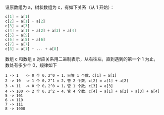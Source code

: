 设原数组为 a，树状数组为 c，有如下关系（从 1 开始）：

```python
c[1] = a[1]
c[2] = a[1] + a[2]
c[3] = a[3]
c[4] = a[1] + a[2] + a[3] + a[4]
c[5] = a[5]
c[6] = a[5] + a[6]
c[7] = a[7]
c[8] = a[1] + ... + a[8]
```

数组 c 和数组 a 对应关系用二进制表示，从右往左，直到遇到的第一个 1 为止，数处有多少个 0，规律如下

```
1 -> 1   -> 0 个 0，2^0 = 1，只管 1 个数，c[1] = a[1]
2 -> 10  -> 1 个 0，2^1 = 2，管 2 个数，c[2] = a[1] + a[2]
3 -> 11  -> 0 个 0，2^0 = 1，管 1 个数，c[3] = a[3]
4 -> 100 -> 2 个 0，2^2 = 4，管 4 个数，c[4] = a[1] + a[2] + a[3] + a[4]
5 -> 101
6 -> 110
7 -> 111
8 -> 1000
```

